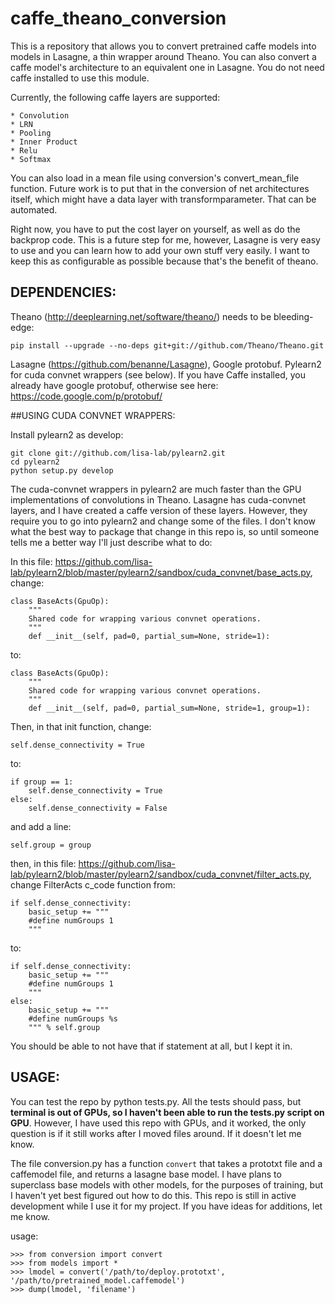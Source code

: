 # caffe_theano_conversion

This is a repository that allows you to convert pretrained caffe models into models in Lasagne, a thin wrapper around Theano. You can also convert a caffe model's architecture to an equivalent one in Lasagne. You do not need caffe installed to use this module.

Currently, the following caffe layers are supported:

	* Convolution
	* LRN
	* Pooling
	* Inner Product
	* Relu
	* Softmax

You can also load in a mean file using conversion's convert_mean_file function. Future work is to put that in the conversion of net architectures itself, which might have a data layer with transformparameter. That can be automated.

Right now, you have to put the cost layer on yourself, as well as do the backprop code. This is a future step for me, however, Lasagne is very easy to use and you can learn how to add your own stuff very easily. I want to keep this as configurable as possible because that's the benefit of theano.

## DEPENDENCIES:
Theano (http://deeplearning.net/software/theano/) needs to be bleeding-edge:
```
pip install --upgrade --no-deps git+git://github.com/Theano/Theano.git
```

Lasagne (https://github.com/benanne/Lasagne), Google protobuf. Pylearn2 for cuda convnet wrappers (see below). If you have Caffe installed, you already have google protobuf, otherwise see here: https://code.google.com/p/protobuf/

##USING CUDA CONVNET WRAPPERS:

Install pylearn2 as develop:
```
git clone git://github.com/lisa-lab/pylearn2.git
cd pylearn2
python setup.py develop
```


The cuda-convnet wrappers in pylearn2 are much faster than the GPU implementations of convolutions in Theano. Lasagne has cuda-convnet layers, and I have created a caffe version of these layers. However, they require you to go into pylearn2 and change some of the files. I don't know what the best way to package that change in this repo is, so until someone tells me a better way I'll just describe what to do:

In this file: https://github.com/lisa-lab/pylearn2/blob/master/pylearn2/sandbox/cuda_convnet/base_acts.py, change:
```
class BaseActs(GpuOp):
    """
    Shared code for wrapping various convnet operations.
    """
    def __init__(self, pad=0, partial_sum=None, stride=1):
```
to:
```
class BaseActs(GpuOp):
    """
    Shared code for wrapping various convnet operations.
    """
    def __init__(self, pad=0, partial_sum=None, stride=1, group=1):
```

Then, in that init function, change:

```
self.dense_connectivity = True
```
to:
```
if group == 1:
	self.dense_connectivity = True
else:
	self.dense_connectivity = False
```

and add a line:
```
self.group = group
```

then, in this file: https://github.com/lisa-lab/pylearn2/blob/master/pylearn2/sandbox/cuda_convnet/filter_acts.py, change FilterActs c_code function from:

```
if self.dense_connectivity:
	basic_setup += """
    #define numGroups 1
    """
```

to:
```
if self.dense_connectivity:
	basic_setup += """
    #define numGroups 1
    """
else:
	basic_setup += """
	#define numGroups %s
	""" % self.group
```

You should be able to not have that if statement at all, but I kept it in.

## USAGE:
You can test the repo by python tests.py.
All the tests should pass, but **terminal is out of GPUs, so I haven't been able to run the tests.py script on GPU**. However, I have used this repo with GPUs, and it worked, the only question is if it still works after I moved files around. If it doesn't let me know.

The file conversion.py has a function ```convert``` that takes a prototxt file and a caffemodel file, and returns a lasagne base model. I have plans to superclass base models with other models, for the purposes of training, but I haven't yet best figured out how to do this. This repo is still in active development while I use it for my project. If you have ideas for additions, let me know.

usage:
```
>>> from conversion import convert
>>> from models import *
>>> lmodel = convert('/path/to/deploy.prototxt', '/path/to/pretrained_model.caffemodel')
>>> dump(lmodel, 'filename')
```

